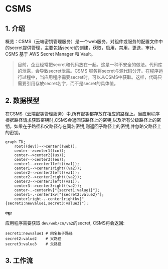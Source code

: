 # CSMS

## 1. 介绍

概览：CSMS（云端密钥管理服务）是一个web服务，对组件或服务的配置文件中的secret提供管理，主要包括secret的创建，获取，启用，禁用，更迭，审计。CSMS 基于 AWS Secret Manager 和 Vault。

> 目前，企业经常把secret和代码放在一起。这是一种不安全的做法。代码库的泄露，会导致secret泄露。CSMS 服务将secret与源代码分开。在程序运行过程中，当应用程序需要secret时，可以从CSMS中获取。这样，代码只需要引用存放secret名字，而不是secret的具体值。

## 2. 数据模型

在CSMS（云端密钥管理服务）中,所有密钥都存放在相应的路径上。当应用程序根据路径请求获取密钥时,CSMS会返回该路径上的密钥,以及所有父级路径上的密钥。如果在子路径和父路径存在同名密钥,则返回子路径上的密钥,并忽略父路径上的密钥。

```mermaid
graph TD;
    root((dev))-->center((web));
    center-->center1((cn));
    center-->center2((us));
    center-->center3((eu));
    center1-->center1left((va1));
    center1-->center1right((va2));
    center2-->center2left((va1));
    center2-->center2right((va2));
    center3-->center3left((va1));
    center3-->center3right((va2));
    center-.-centerkv["{secret1:value1}"];
    center1-.-center1kv["{secret2:value2}"];
    center1right-.-center1rightkv["{secret1:newvalue1,secret3:value3}"];
```

**eg:**

应用程序需要获取 `dev/web/cn/va2`的secret, CSMS将会返回:

```shell
secret1:newvalue1 # 同名按子路径
secret2:value2    # 父路径
secret3:value3    # 父路径
```

## 3. 工作流

